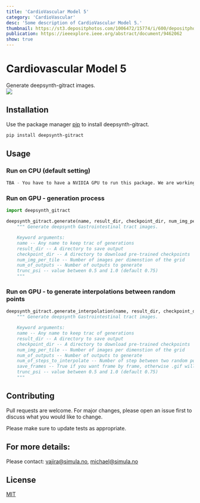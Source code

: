 ```yaml
---
title: 'CardioVascular Model 5'
category: 'CardioVascular'
desc: 'Some description of CardioVascular Model 5.'
thumbnail: https://st3.depositphotos.com/1006472/15774/i/600/depositphotos_157743458-stock-photo-adult-male-with-heart-burn.jpg
publication: https://ieeexplore.ieee.org/abstract/document/9462062
show: true
---
```


# Cardiovascular Model 5
Generate deepsynth-gitract images.  
![](https://st3.depositphotos.com/1006472/15774/i/600/depositphotos_157743458-stock-photo-adult-male-with-heart-burn.jpg)

## Installation

Use the package manager [pip](https://pypi.org) to install deepsynth-gitract.



```bash
pip install deepsynth-gitract
```

## Usage

### Run on CPU (default setting)

```python
TBA - You have to have a NVIDIA GPU to run this package. We are working on CPU version.
```

### Run on GPU - generation process

```python
import deepsynth_gitract

deepsynth_gitract.generate(name, result_dir, checkpoint_dir, num_img_per_tile, num_of_outputs, trunc_psi=0.75):
    """ Generate deepsynth Gastrointestinal tract images.

    Keyword arguments:
    name -- Any name to keep trac of generations
    result_dir -- A directory to save output
    checkpoint_dir -- A directory to download pre-trained checkpoints
    num_img_per_tile -- Number of images per dimenstion of the grid
    num_of_outputs -- Number of outputs to generate
    trunc_psi -- value between 0.5 and 1.0 (default 0.75)
    """
```

### Run on GPU - to generate interpolations between random points

```python
deepsynth_gitract.generate_interpolation(name, result_dir, checkpoint_dir, num_img_per_tile, num_of_outputs, num_of_steps_to_interpolate, save_frames, trunc_psi=0.75):
    """ Generate deepsynth Gastrointestinal tract images.

    Keyword arguments:
    name -- Any name to keep trac of generations
    result_dir -- A directory to save output
    checkpoint_dir -- A directory to download pre-trained checkpoints
    num_img_per_tile -- Number of images per dimenstion of the grid
    num_of_outputs -- Number of outputs to generate
    num_of_steps_to_interpolate -- Number of step between two random points
    save_frames -- True if you want frame by frame, otherwise .gif will be generated
    trunc_psi -- value between 0.5 and 1.0 (default 0.75)
    """
```

## Contributing
Pull requests are welcome. For major changes, please open an issue first to discuss what you would like to change.

Please make sure to update tests as appropriate.

## For more details: 
Please contact: vajira@simula.no, michael@simula.no

## License
[MIT](https://choosealicense.com/licenses/mit/)